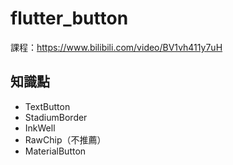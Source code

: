 # flutter_button

課程：https://www.bilibili.com/video/BV1vh411y7uH

## 知識點

- TextButton
- StadiumBorder
- InkWell
- RawChip（不推薦）
- MaterialButton
